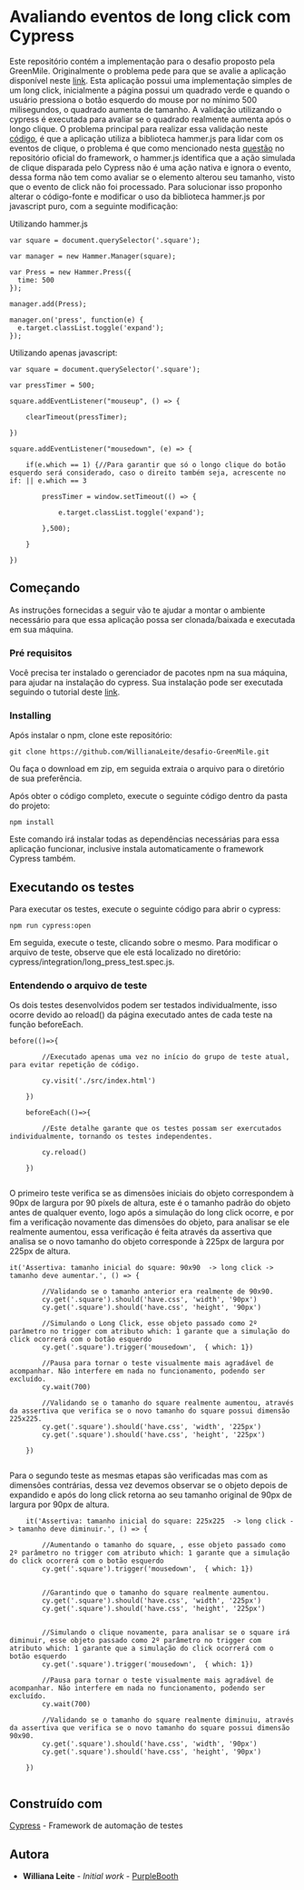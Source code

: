 # Avaliando eventos de long click com Cypress

Este repositório contém a implementação para o desafio proposto pela GreenMile. Originalmente o problema pede para que se avalie a aplicação disponível neste [link](https://codepen.io/choskim/pen/RLYebL). Esta aplicação possui uma implementação simples de um long click, inicialmente a página possui um quadrado verde e quando o usuário pressiona o botão esquerdo do mouse por no mínimo 500 milisegundos, o quadrado aumenta de tamanho. A validação utilizando o cypress é executada para avaliar se o quadrado realmente aumenta após o longo clique. O problema principal para realizar essa validação neste [código](https://codepen.io/choskim/pen/RLYebL), é que a aplicação utiliza a biblioteca hammer.js para lidar com os eventos de clique, o problema é que como mencionado nesta [questão](https://github.com/cypress-io/cypress/issues/4286) no repositório oficial do framework, o hammer.js identifica que a ação simulada de clique disparada pelo Cypress não é uma ação nativa e ignora o evento, dessa forma não tem como avaliar se o elemento alterou seu tamanho, visto que o evento de click não foi processado. Para solucionar isso proponho alterar o código-fonte e modificar o uso da biblioteca hammer.js por javascript puro, com a seguinte modificação:

Utilizando hammer.js
```
var square = document.querySelector('.square');

var manager = new Hammer.Manager(square);

var Press = new Hammer.Press({
  time: 500
});

manager.add(Press);

manager.on('press', function(e) {
  e.target.classList.toggle('expand');
});

```
Utilizando apenas javascript:
```
var square = document.querySelector('.square');

var pressTimer = 500;

square.addEventListener("mouseup", () => {
    
    clearTimeout(pressTimer);

})

square.addEventListener("mousedown", (e) => {

    if(e.which == 1) {//Para garantir que só o longo clique do botão esquerdo será considerado, caso o direito também seja, acrescente no if: || e.which == 3
    
        pressTimer = window.setTimeout(() => {

            e.target.classList.toggle('expand');
        
        },500);
    
    }

})

```


## Começando

As instruções fornecidas a seguir vão te ajudar a montar o ambiente necessário para que essa aplicação possa ser clonada/baixada e executada em sua máquina.


### Pré requisitos

Você precisa ter instalado o gerenciador de pacotes npm na sua máquina, para ajudar na instalação do cypress. Sua instalação pode ser executada seguindo o tutorial deste [link](https://phoenixnap.com/kb/install-node-js-npm-on-windows). 

### Installing

Após instalar o npm, clone este repositório:

```
git clone https://github.com/WillianaLeite/desafio-GreenMile.git

```
Ou faça o download em zip, em seguida extraia o arquivo para o diretório de sua preferência.


Após obter o código completo, execute o seguinte código dentro da pasta do projeto:

```
npm install
```

Este comando irá instalar todas as dependências necessárias para essa aplicação funcionar, inclusive instala automaticamente o framework Cypress também. 

## Executando os testes

Para executar os testes, execute o seguinte código para abrir o cypress:

```
npm run cypress:open
```

Em seguida, execute o teste, clicando sobre o mesmo. Para modificar o arquivo de teste, observe que ele está localizado no diretório: cypress/integration/long_press_test.spec.js.


### Entendendo o arquivo de teste

Os dois testes desenvolvidos podem ser testados individualmente, isso ocorre devido ao reload() da página executado antes de cada teste na função beforeEach. 




```
before(()=>{

        //Executado apenas uma vez no início do grupo de teste atual, para evitar repetição de código.

        cy.visit('./src/index.html')

    })

    beforeEach(()=>{
        
        //Este detalhe garante que os testes possam ser exercutados individualmente, tornando os testes independentes.

        cy.reload()

    })
    

```

O primeiro teste verifica se as dimensões iniciais do objeto correspondem à 90px de largura por 90 píxels de altura, este é o tamanho padrão do objeto antes de qualquer evento, logo após a simulação do long click ocorre, e por fim a verificação novamente das dimensões do objeto, para analisar se ele realmente aumentou, essa verificação é feita através da assertiva que analisa se o novo tamanho do objeto corresponde à 225px de largura por 225px de altura. 


```
it('Assertiva: tamanho inicial do square: 90x90  -> long click -> tamanho deve aumentar.', () => {
       
        //Validando se o tamanho anterior era realmente de 90x90. 
        cy.get('.square').should('have.css', 'width', '90px')
        cy.get('.square').should('have.css', 'height', '90px')
        
        //Simulando o Long Click, esse objeto passado como 2º parâmetro no trigger com atributo which: 1 garante que a simulação do click ocorrerá com o botão esquerdo
        cy.get('.square').trigger('mousedown',  { which: 1})
        
        //Pausa para tornar o teste visualmente mais agradável de acompanhar. Não interfere em nada no funcionamento, podendo ser excluído.
        cy.wait(700)
        
        //Validando se o tamanho do square realmente aumentou, através da assertiva que verifica se o novo tamanho do square possui dimensão 225x225.
        cy.get('.square').should('have.css', 'width', '225px')
        cy.get('.square').should('have.css', 'height', '225px')

    })
    
 ```
Para o segundo teste as mesmas etapas são verificadas mas com as dimensões contrárias, dessa vez devemos observar se o objeto depois de expandido e após do long click retorna ao seu tamanho original de 90px de largura por 90px de altura. 

```
    it('Assertiva: tamanho inicial do square: 225x225  -> long click -> tamanho deve diminuir.', () => {
        
        //Aumentando o tamanho do square, , esse objeto passado como 2º parâmetro no trigger com atributo which: 1 garante que a simulação do click ocorrerá com o botão esquerdo
        cy.get('.square').trigger('mousedown',  { which: 1})
        

        //Garantindo que o tamanho do square realmente aumentou.
        cy.get('.square').should('have.css', 'width', '225px')
        cy.get('.square').should('have.css', 'height', '225px')

        
        //Simulando o clique novamente, para analisar se o square irá diminuir, esse objeto passado como 2º parâmetro no trigger com atributo which: 1 garante que a simulação do click ocorrerá com o botão esquerdo 
        cy.get('.square').trigger('mousedown',  { which: 1})

        //Pausa para tornar o teste visualmente mais agradável de acompanhar. Não interfere em nada no funcionamento, podendo ser excluído.
        cy.wait(700)
        
        //Validando se o tamanho do square realmente diminuiu, através da assertiva que verifica se o novo tamanho do square possui dimensão 90x90.
        cy.get('.square').should('have.css', 'width', '90px')
        cy.get('.square').should('have.css', 'height', '90px')

    })   


```


## Construído com

[Cypress](https://www.cypress.io/) - Framework de automação de testes

## Autora

* **Williana Leite** - *Initial work* - [PurpleBooth](https://github.com/WillianaLeite)

